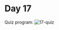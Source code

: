 # Day 17
Quiz program:
![17-quiz](https://github.com/paweldro/100-days-of-code-python-bootcamp/assets/29238627/a63b545f-de09-4b43-a1cc-13287febe7c5)

